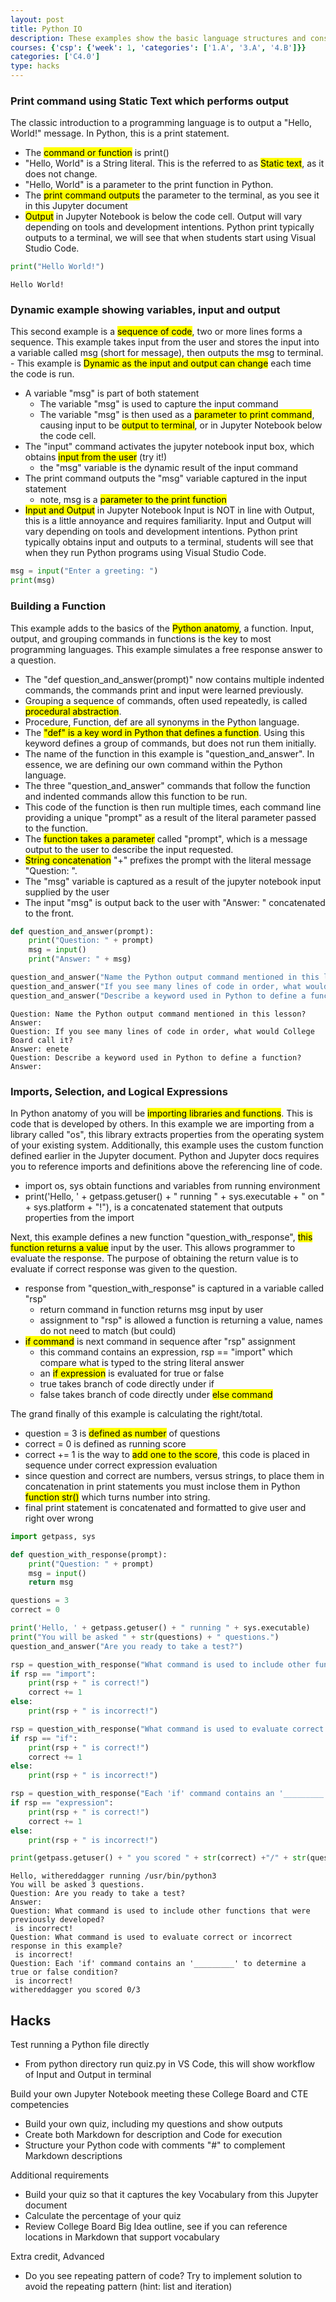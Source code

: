 ```yaml
---
layout: post
title: Python IO
description: These examples show the basic language structures and constructs of Python using input and output (print) commands.
courses: {'csp': {'week': 1, 'categories': ['1.A', '3.A', '4.B']}}
categories: ['C4.0']
type: hacks
---
```


### Print command using Static Text which performs output
The classic introduction to a programming language is to output a "Hello, World!" message.  In Python, this is a print statement.   
- The <mark>command or function</mark> is print()
- "Hello, World" is a String literal. This is the referred to as <mark>Static text</mark>, as it does not change.
- "Hello, World" is a parameter to the print function in Python.
- The <mark>print command outputs</mark> the parameter to the terminal, as you see it in this Jupyter document
- <mark>Output</mark> in Jupyter Notebook is below the code cell.  Output will vary depending on tools and development intentions. Python print typically outputs to a terminal, we will see that when students start using Visual Studio Code.


```python
print("Hello World!")
```

    Hello World!


### Dynamic example showing variables, input and output
This second example is a <mark>sequence of code</mark>, two or more lines forms a sequence.  This example takes input from the user and stores the input into a variable called msg (short for message), then outputs the msg to terminal.  - This example is <mark>Dynamic as the input and output can change</mark> each time the code is run.
- A variable "msg" is part of both statement 
    - The variable "msg" is used to capture the input command
    - The variable "msg" is then used as a <mark>parameter to print command</mark>, causing input to be <mark>output to terminal</mark>, or in Jupyter Notebook below the code cell.
- The "input" command activates the jupyter notebook input box, which obtains <mark>input from the user</mark> (try it!)
    - the "msg" variable is the dynamic result of the input command
- The print command outputs the "msg" variable captured in the input statement
    - note, msg is a <mark>parameter to the print function</mark>  
- <mark>Input and Output</mark> in Jupyter Notebook Input is NOT in line with Output, this is a little annoyance and requires familiarity.  Input and Output will vary depending on tools and development intentions. Python print typically obtains input and outputs to a terminal, students will see that when they run Python programs using Visual Studio Code.


```python
msg = input("Enter a greeting: ")
print(msg)
```

    


### Building a Function
This example adds to the basics of the <mark>Python anatomy</mark>, a function. Input, output, and grouping commands in functions is the key to most programming languages.  This example simulates a free response answer to a question.  
- The "def question_and_answer(prompt)" now contains multiple indented commands,  the commands  print and input were learned previously.
- Grouping a sequence of commands, often used repeatedly, is called <mark>procedural abstraction</mark>.
- Procedure, Function, def are all synonyms in the Python language. 
- The <mark>"def" is a key word in Python that defines a function</mark>.  Using this keyword defines a group of commands, but does not run them initially. 
- The name of the function in this example is "question_and_answer".  In essence, we are defining our own command within the Python language.
- The three "question_and_answer" commands that follow the function and indented commands allow this function to be run.
- This code of the function is then run multiple times, each command line providing a unique "prompt" as a result of the literal parameter passed to the function.
- The <mark>function takes a parameter</mark> called "prompt", which is a message output to the user to describe the input requested.  
- <mark>String concatenation</mark> "+" prefixes the prompt with the literal message "Question: ".
- The "msg" variable is captured as a result of the jupyter notebook input supplied by the user
- The input "msg" is output back to the user with "Answer: " concatenated to the front.


```python
def question_and_answer(prompt):
    print("Question: " + prompt)
    msg = input()
    print("Answer: " + msg)

question_and_answer("Name the Python output command mentioned in this lesson?")
question_and_answer("If you see many lines of code in order, what would College Board call it?")
question_and_answer("Describe a keyword used in Python to define a function?")
```

    Question: Name the Python output command mentioned in this lesson?
    Answer: 
    Question: If you see many lines of code in order, what would College Board call it?
    Answer: enete
    Question: Describe a keyword used in Python to define a function?
    Answer: 


### Imports, Selection, and Logical Expressions
In Python anatomy of you will be <mark>importing libraries and functions</mark>.  This is code that is developed by others.  In this example we are importing from a library called "os", this library extracts properties from the operating system of your existing system.   Additionally, this example uses the custom function defined earlier in the Jupyter document.  Python and Jupyter docs requires you to reference imports and definitions above the referencing line of code.
- import os, sys obtain functions and variables from running environment
- print('Hello, ' + getpass.getuser() + " running " + sys.executable + " on " + sys.platform + "!"), is a concatenated statement that outputs properties from the import

Next, this example defines a new function "question_with_response", <mark>this function returns a value</mark> input by the user.  This allows programmer to evaluate the response.  The purpose of obtaining the return value is to evaluate if correct response was given to the question.
- response from "question_with_response" is captured in a variable called "rsp"
    - return command in function returns msg input by user
    - assignment to "rsp" is allowed a function is returning a value, names do not need to match (but could)
- <mark>if command</mark> is next command in sequence after "rsp" assignment
   - this command contains an expression, rsp == "import" which compare what is typed to the string literal answer
   - an <mark>if expression</mark> is evaluated for true or false
   - true takes branch of code directly under if
   - false takes branch of code directly under <mark>else command</mark>

The grand finally of this example is calculating the right/total.
- question = 3 is <mark>defined as number</mark> of questions
- correct = 0 is defined as running score
- correct += 1 is the way to <mark>add one to the score</mark>, this code is placed in sequence under correct expression evaluation
- since question and correct are numbers, versus strings, to place them in concatenation in print statements you must inclose them in Python <mark>function str()</mark> which turns number into string.
- final print statement is concatenated and formatted to give user and right over wrong


```python
import getpass, sys

def question_with_response(prompt):
    print("Question: " + prompt)
    msg = input()
    return msg

questions = 3
correct = 0

print('Hello, ' + getpass.getuser() + " running " + sys.executable)
print("You will be asked " + str(questions) + " questions.")
question_and_answer("Are you ready to take a test?")

rsp = question_with_response("What command is used to include other functions that were previously developed?")
if rsp == "import":
    print(rsp + " is correct!")
    correct += 1
else:
    print(rsp + " is incorrect!")

rsp = question_with_response("What command is used to evaluate correct or incorrect response in this example?")
if rsp == "if":
    print(rsp + " is correct!")
    correct += 1
else:
    print(rsp + " is incorrect!")

rsp = question_with_response("Each 'if' command contains an '_________' to determine a true or false condition?")
if rsp == "expression":
    print(rsp + " is correct!")
    correct += 1
else:
    print(rsp + " is incorrect!")

print(getpass.getuser() + " you scored " + str(correct) +"/" + str(questions))
```

    Hello, withereddagger running /usr/bin/python3
    You will be asked 3 questions.
    Question: Are you ready to take a test?
    Answer: 
    Question: What command is used to include other functions that were previously developed?
     is incorrect!
    Question: What command is used to evaluate correct or incorrect response in this example?
     is incorrect!
    Question: Each 'if' command contains an '_________' to determine a true or false condition?
     is incorrect!
    withereddagger you scored 0/3


## Hacks
Test running a Python file directly
- From python directory run quiz.py in VS Code, this will show workflow of Input and Output in terminal

Build your own Jupyter Notebook meeting these College Board and CTE competencies
- Build your own quiz, including my questions and show outputs
- Create both Markdown for description and Code for execution
- Structure your Python code with comments "#" to complement Markdown descriptions

Additional requirements
- Build your quiz so that it captures the key Vocabulary from this Jupyter document
- Calculate the percentage of your quiz
- Review College Board Big Idea outline, see if you can reference locations in Markdown that support vocabulary

Extra credit, Advanced
- Do you see repeating pattern of code?  Try to implement solution to avoid the repeating pattern (hint: list and iteration)
